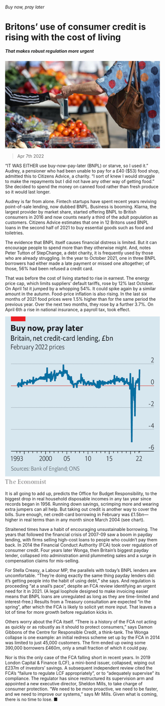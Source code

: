 ###### Buy now, pray later

# Britons’ use of consumer credit is rising with the cost of living 

##### That makes robust regulation more urgent 

![image](images/20220409_brp503.jpg) 

> Apr 7th 2022 

“IT WAS EITHER use buy-now-pay-later (BNPL) or starve, so I used it.” Audrey, a pensioner who had been unable to pay for a £40 ($53) food shop, admitted this to Citizens Advice, a charity. “I sort of knew I would struggle to make the repayments but I did not have any other way of getting food.” She decided to spend the money on canned food rather than fresh produce so it would last longer.

Audrey is far from alone. Fintech startups have spent recent years reviving point-of-sale lending, now dubbed BNPL. Business is booming. Klarna, the largest provider by market share, started offering BNPL to British consumers in 2016 and now counts nearly a third of the adult population as customers. Citizens Advice estimates that one in 12 Britons used BNPL loans in the second half of 2021 to buy essential goods such as food and toiletries.


The evidence that BNPL itself causes financial distress is limited. But it can encourage people to spend more than they otherwise might. And, notes Peter Tutton of StepChange, a debt charity, it is frequently used by those who are already struggling. In the year to October 2021, one in three BNPL borrowers had either made a late payment or missed one altogether; of those, 56% had been refused a credit card.

That was before the cost of living started to rise in earnest. The energy price cap, which limits suppliers’ default tariffs, rose by 12% last October. On April 1st it jumped by a whopping 54%. It could spike again by a similar amount in the autumn. Food-price inflation is also rising. In the last six months of 2021 food prices were 1.5% higher than for the same period the previous year. Over the next two months, they rose by a further 3.7%. On April 6th a rise in national insurance, a payroll tax, took effect.

![image](images/20220409_BRC058.png) 


It is all going to add up, predicts the Office for Budget Responsibility, to the biggest drop in real household disposable incomes in any tax year since records began in 1956. Running down savings, scrimping more and wearing extra jumpers can all help. But taking out credit is another way to cover the bills. Sure enough, net credit-card borrowing in February was £1.5bn—higher in real terms than in any month since March 2004 (see chart).

Straitened times have a habit of encouraging unsustainable borrowing. The years that followed the financial crisis of 2007-09 saw a boom in payday lending, with firms selling high-cost loans to people who couldn’t pay them back. In 2014 the Financial Conduct Authority (FCA) took over regulation of consumer credit. Four years later Wonga, then Britain’s biggest payday lender, collapsed into administration amid plummeting sales and a surge in compensation claims for mis-selling.

For Stella Creasy, a Labour MP, the parallels with today’s BNPL lenders are uncomfortable. “They’re doing exactly the same thing payday lenders did: it’s getting people into the habit of using debt,” she says. And regulation is proceeding “at a snail’s pace”, despite an FCA review identifying an urgent need for it in 2021. (A legal loophole designed to make invoicing easier means that BNPL loans are unregulated as long as they are time-limited and interest-free.) Results from a Treasury consultation are expected “in the spring”, after which the FCA is likely to solicit yet more input. That leaves a lot of time for more growth before regulation kicks in.

Others worry about the FCA itself. “There is a history of the FCA not acting as quickly or as robustly as it should to protect consumers,” says Damon Gibbons of the Centre for Responsible Credit, a think-tank. The Wonga collapse is one example: an initial redress scheme set up by the FCA in 2014 was limited to just 45,000 customers. The firm ended up owing some 390,000 borrowers £460m, only a small fraction of which it could pay.

Nor is this the only case of the FCA falling short in recent years. In 2019 London Capital &amp; Finance (LCF), a mini-bond issuer, collapsed, wiping out £237m of investors’ savings. A subsequent independent review cited the FCA’s “failure to regulate LCF appropriately”, or to “adequately supervise” its compliance. The regulator has since restructured its supervision arm and appointed a new executive director, Sheldon Mills, to take charge of consumer protection. “We need to be more proactive, we need to be faster, and we need to improve our systems,” says Mr Mills. Given what is coming, there is no time to lose. ■

